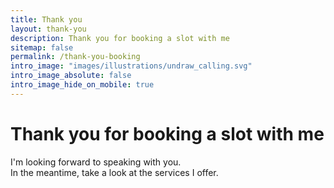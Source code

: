 ```yaml
---
title: Thank you
layout: thank-you
description: Thank you for booking a slot with me
sitemap: false
permalink: /thank-you-booking
intro_image: "images/illustrations/undraw_calling.svg"
intro_image_absolute: false
intro_image_hide_on_mobile: true
---
```


# Thank you for booking a slot with me

I'm looking forward to speaking with you.\
In the meantime, take a look at the services I offer.